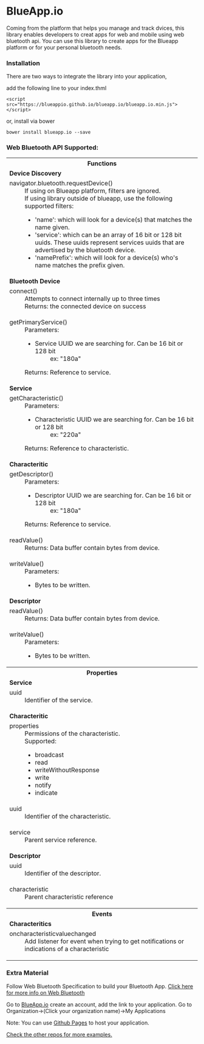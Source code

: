 # BlueApp.io

Coming from the platform that helps you manage and track dvices, this library enables developers to creat apps for web and mobile using web bluetooth api. You can use this library to create apps for the Blueapp platform or for your personal bluetooth needs.

### Installation

There are two ways to integrate the library into your application,

add the following line to your index.thml

```
<script src="https://blueappio.github.io/blueapp.io/blueapp.io.min.js"></script>
```

or, install via bower

```
bower install blueapp.io --save
```

### Web Bluetooth API Supported:
<table>
  <tbody>
    <tr>
      <th>Functions</th>
    </tr>
    <tr>
      <td><b>Device Discovery</b></td>
    </tr>
    <tr><td>
        <dl>
          <dt>navigator.bluetooth.requestDevice()</dt> 
          <dd>If using on Blueapp platform, filters are ignored.</dd>
          <dd> If using library outside of blueapp, use the following supported filters:
            <br>
            <ul>
              <li>'name': which will look for a device(s) that matches the name given.
              <li>'service': which can be an array of 16 bit or 128 bit uuids. These uuids represent services uuids that are advertised by the bluetooth device.
              <li>'namePrefix': which will look for a device(s) who's name matches the prefix given.
            </ul>
          </dd>
        </dl>
    </td></tr>
    <tr><td><b>Bluetooth Device</b></td></tr>
    <tr><td>
        <dl>
          <dt>connect()</dt>
          <dd>Attempts to connect internally up to three times</dd>
          <dd>Returns: the connected device on success</dd>
        </dl>
    </td></tr>
    <tr><td>
      <dl>
        <dt>getPrimaryService()</dt>
        <dd>
          Parameters:
          <ul>
            <li>Service UUID we are searching for. Can be 16 bit or 128 bit
            <dd> ex: "180a"</dd>
          </ul>
        </dd>
        <dd>Returns: Reference to service.</dd>
      </dl>
    </td></tr>
    <tr><td><b>Service</b></td></tr>
    <tr><td>
      <dl>
        <dt>getCharacteristic()</dt>
        <dd>
          Parameters:
          <ul>
            <li>Characteristic UUID we are searching for. Can be 16 bit or 128 bit
            <dd> ex: "220a"</dd>
          </ul>
        </dd>
        <dd>Returns: Reference to characteristic.</dd>
      </dl>
    </td></tr>
    <tr><td><b>Characteritic</b></td></tr>
    <tr><td>
      <dl>
        <dt>getDescriptor()</dt>
        <dd>
          Parameters:
          <ul>
            <li>Descriptor UUID we are searching for. Can be 16 bit or 128 bit
            <dd> ex: "180a"</dd>
          </ul>
        </dd>
        <dd>Returns: Reference to service.</dd>
      </dl>
    </td></tr>
    <tr><td>
      <dl>
        <dt>readValue()</dt>
        <dd>Returns: Data buffer contain bytes from device.</dd>
      </dl>
    </td></tr>
    <tr><td>
      <dl>
        <dt>writeValue()</dt>
        <dd>
          Parameters:
          <ul>
            <li>Bytes to be written.
          </ul>
        </dd>
      </dl>
    </td></tr>
    <tr><td><b>Descriptor</b></td></tr>
        <tr><td>
      <dl>
        <dt>readValue()</dt>
        <dd>Returns: Data buffer contain bytes from device.</dd>
      </dl>
    </td></tr>
    <tr><td>
      <dl>
        <dt>writeValue()</dt>
        <dd>
          Parameters:
          <ul>
            <li>Bytes to be written.
          </ul>
        </dd>
      </dl>
    </td></tr>
    <tr><th>Properties</th></tr>
    <tr><td><b>Service</b></td></tr>
    <tr><td>
      <dl>
        <dt>uuid</dt>
        <dd>Identifier of the service.</dd>
      </dl>
    </td></tr>
    <tr><td><b>Characteritic</b></td></tr>
    <tr><td>
        <dl>
          <dt>properties</dt>
          <dd>Permissions of the characteristic.</dd>
          <dd>
            Supported:
            <ul>
              <li> broadcast
              <li> read
              <li> writeWithoutResponse
              <li> write
              <li> notify
              <li> indicate
            </ul>
          </dd>
        </dl>
    </td></tr>
    <tr><td>
      <dl>
        <dt>uuid</dt>
        <dd>Identifier of the characteristic.</dd>
      </dl>
    </td></tr>
    <tr><td>
      <dl>
        <dt>service</dt>
        <dd>Parent service reference.</dd>
      </dl>
    </td></tr>
    <tr><td><b>Descriptor</b></td></tr>
    <tr><td>
      <dl>
        <dt>uuid</dt>
        <dd>Identifier of the descriptor.</dd>
      </dl>
    </td></tr>
    <tr><td>
      <dl>
        <dt>characteristic</dt>
        <dd>Parent characteristic reference</dd>
      </dl>
    </td></tr>
    <tr><th>Events</th></tr>
    <tr><td><b>Characteritics</b></td></tr>
    <tr><td>
      <dl>
        <dt>oncharacteristicvaluechanged</dt>
        <dd>Add listener for event when trying to get notifications or indications of a characteristic</dd>
      </dl>
    </td></tr>
  </tbody>
</table>

### Extra Material

Follow Web Bluetooth Specification to build your Bluetooth App. [Click here for more info on Web Bluetooth](https://www.w3.org/community/web-bluetooth/)

Go to [BlueApp.io](https://www.blueapp.io) create an account, add the link to your application. 
Go to Organization->(Click your organization name)->My Applications

Note: You can use [Github Pages](https://pages.github.com/) to host your application.

[Check the other repos for more examples.](https://github.com/blueappio)
